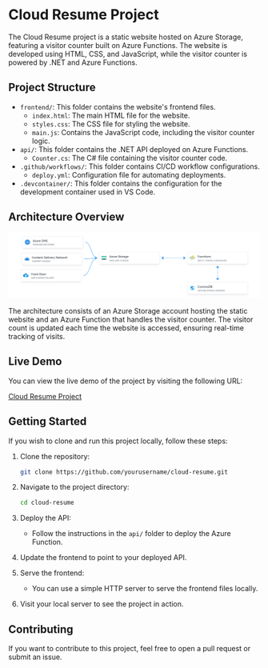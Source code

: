 # Cloud Resume Project

The Cloud Resume project is a static website hosted on Azure Storage, featuring a visitor counter built on Azure Functions. The website is developed using HTML, CSS, and JavaScript, while the visitor counter is powered by .NET and Azure Functions.

## Project Structure

- `frontend/`: This folder contains the website's frontend files.
    - `index.html`: The main HTML file for the website.
    - `styles.css`: The CSS file for styling the website.
    - `main.js`: Contains the JavaScript code, including the visitor counter logic.
- `api/`: This folder contains the .NET API deployed on Azure Functions.
    - `Counter.cs`: The C# file containing the visitor counter code.
- `.github/workflows/`: This folder contains CI/CD workflow configurations.
    - `deploy.yml`: Configuration file for automating deployments.
- `.devcontainer/`: This folder contains the configuration for the development container used in VS Code.

## Architecture Overview

![architecture](architecture.png)

The architecture consists of an Azure Storage account hosting the static website and an Azure Function that handles the visitor counter. The visitor count is updated each time the website is accessed, ensuring real-time tracking of visits.

## Live Demo

You can view the live demo of the project by visiting the following URL:

[Cloud Resume Project](https://scfunction.z16.web.core.windows.net/)

## Getting Started

If you wish to clone and run this project locally, follow these steps:

1. Clone the repository:
    ```bash
    git clone https://github.com/yourusername/cloud-resume.git
    ```

2. Navigate to the project directory:
    ```bash
    cd cloud-resume
    ```

3. Deploy the API:
    - Follow the instructions in the `api/` folder to deploy the Azure Function.

4. Update the frontend to point to your deployed API.

5. Serve the frontend:
    - You can use a simple HTTP server to serve the frontend files locally.

6. Visit your local server to see the project in action.

## Contributing

If you want to contribute to this project, feel free to open a pull request or submit an issue.
